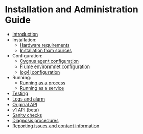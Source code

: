 # Installation and Administration Guide

* [Introduction](./introduction.md)
* Installation:
    * [Hardware requirements](./hw_requirements.md)
    * [Installation from sources](./install_from_sources.md)
* Configuration:
    * [Cygnus agent configuration](./cygnus_agent_conf.md)
    * [Flume environmnet configuration](./flume_env_conf.md)
    * [log4j configuration](./log4j_conf.md)
* Running:
    * [Running as a process](./running_as_process.md)
    * [Running as a service](./running_as_service.md)
* [Testing](./testing.md)
* [Logs and alarm](./logs_and_alarms.md)
* [Original API](./management_interface.md)
* [v1 API (beta)](./management_interface_v1.md)
* [Sanity checks](./sanity_checks.md)
* [Diagnosis procedures](./diagnosis_procedures.md)
* [Reporting issues and contact information](./issues_and_contact.md)
